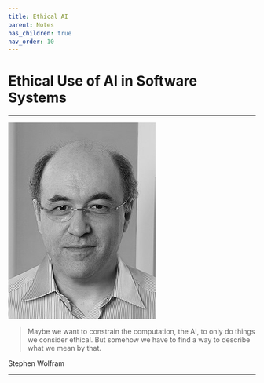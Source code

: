 ```yaml
---
title: Ethical AI
parent: Notes
has_children: true
nav_order: 10
---
```


# Ethical Use of AI in Software Systems

<hr class="splash">

![Stephen Wolfram](../../images/stephen_wolfram.png)

<blockquote class="pretty"><span>
Maybe we want to constrain the computation, the AI, to only do things we consider ethical. But somehow we have to find a way to describe what we mean by that.
</span></blockquote>
<p class="attribution">Stephen Wolfram</p>

<hr class="splash">
